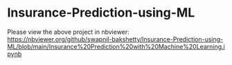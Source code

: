 # Insurance-Prediction-using-ML


Please view the above project in nbviewer:
https://nbviewer.org/github/swapnil-bakshetty/Insurance-Prediction-using-ML/blob/main/Insurance%20Prediction%20with%20Machine%20Learning.ipynb
